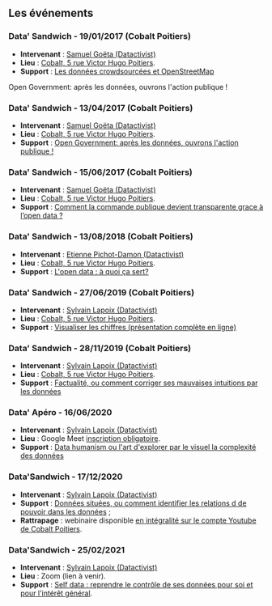 ## Les événements


### Data' Sandwich - 19/01/2017 (Cobalt Poitiers)

* **Intervenant** : [Samuel Goëta (Datactivist)](http://twitter.com/samgoeta)
* **Lieu** : [Cobalt, 5 rue Victor Hugo Poitiers](https://www.openstreetmap.org/node/1392914243).
* **Support** : [Les données crowdsourcées et OpenStreetMap](https://github.com/datactivist/formation_crowdsourcing_poitiers/blob/master/Formation%20Poitiers%20crowdsourcing.pdf)

Open Government: après les données, ouvrons l'action publique !

### Data' Sandwich - 13/04/2017 (Cobalt Poitiers)

* **Intervenant** : [Samuel Goëta (Datactivist)](http://twitter.com/samgoeta)
* **Lieu** : [Cobalt, 5 rue Victor Hugo Poitiers](https://www.openstreetmap.org/node/1392914243).
* **Support** : [Open Government: après les données, ouvrons l'action publique !](https://github.com/datactivist/infolab_poitiers/edit/master/README.md)

### Data' Sandwich - 15/06/2017 (Cobalt Poitiers)

* **Intervenant** : [Samuel Goëta (Datactivist)](http://twitter.com/samgoeta)
* **Lieu** : [Cobalt, 5 rue Victor Hugo Poitiers](https://www.openstreetmap.org/node/1392914243).
* **Support** : [Comment la commande publique devient transparente grace à l’open data ?](https://datactivist.coop/formation-marches/#1)

### Data' Sandwich - 13/08/2018 (Cobalt Poitiers)

* **Intervenant** : [Etienne Pichot-Damon (Datactivist)](http://twitter.com/Etienne010101)
* **Lieu** : [Cobalt, 5 rue Victor Hugo Poitiers](https://www.openstreetmap.org/node/1392914243).
* **Support** : [L'open data : à quoi ça sert?](https://datactivist.coop/infolab_poitiers/ODaquoicasert/prez.pdf)
### Data' Sandwich - 27/06/2019 (Cobalt Poitiers)

* **Intervenant** : [Sylvain Lapoix (Datactivist)](http://twitter.com/sylvainlapoix)
* **Lieu** : [Cobalt, 5 rue Victor Hugo Poitiers](https://www.openstreetmap.org/node/1392914243).
* **Support** : [Visualiser les chiffres (présentation complète en ligne)](https://datactivist.coop/infolab_poitiers/dataviz_sandwich/)

### Data' Sandwich - 28/11/2019 (Cobalt Poitiers)

* **Intervenant** : [Sylvain Lapoix (Datactivist)](http://twitter.com/sylvainlapoix)
* **Lieu** : [Cobalt, 5 rue Victor Hugo Poitiers](https://www.openstreetmap.org/node/1392914243).
* **Support** : [Factualité, ou comment corriger ses mauvaises intuitions par les données](https://datactivist.coop/infolab_poitiers/facto_sandwich/)

### Data' Apéro - 16/06/2020

* **Intervenant** : [Sylvain Lapoix (Datactivist)](http://twitter.com/sylvainlapoix)
* **Lieu** : Google Meet [inscription obligatoire](https://docs.google.com/forms/d/e/1FAIpQLSf1VzapYdN-3rPPv6p6coD5mG2Oie_-yHbHc73nlf12wO1obQ/viewform).
* **Support** : [Data humanism ou l'art d'explorer par le visuel la complexité des données](https://datactivist.coop/infolab_poitiers/datapero_datahumanism/)


### Data'Sandwich - 17/12/2020

* **Intervenant** : [Sylvain Lapoix (Datactivist)](http://twitter.com/sylvainlapoix)
* **Support** : [Données situées, ou comment identifier les relations d de pouvoir dans les données](https://datactivist.coop/infolab_poitiers/datasandwich_situateddata) ;
* **Rattrapage** : webinaire disponible [en intégralité sur le compte Youtube de Cobalt Poitiers](https://www.youtube.com/watch?v=0FQSPY5yFMY).


### Data'Sandwich - 25/02/2021

* **Intervenant** : [Sylvain Lapoix (Datactivist)](http://twitter.com/sylvainlapoix)
* **Lieu** : Zoom (lien à venir).
* **Support** : [Self data : reprendre le contrôle de ses données pour soi et pour l'intérêt général](https://datactivist.coop/infolab_poitiers/datasandwich_selfdata/).
